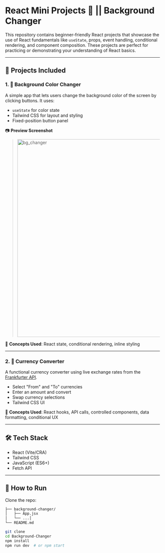 # React Mini Projects 🚀 || Background Changer

This repository contains beginner-friendly React projects that showcase the use of React fundamentals like `useState`, props, event handling, conditional rendering, and component composition. These projects are perfect for practicing or demonstrating your understanding of React basics.

---

## 📁 Projects Included

### 1. 🎨 Background Color Changer
A simple app that lets users change the background color of the screen by clicking buttons. It uses:
- `useState` for color state
- Tailwind CSS for layout and styling
- Fixed-position button panel

📷 **Preview Screenshot**
><img width="1359" height="642" alt="bg_changer" src="https://github.com/user-attachments/assets/a278d97a-7cef-4fb8-a46e-4a8a623952a4" />

> 

🧠 **Concepts Used**: React state, conditional rendering, inline styling

---

### 2. 💱 Currency Converter
A functional currency converter using live exchange rates from the [Frankfurter API](https://www.frankfurter.app/).
- Select "From" and "To" currencies
- Enter an amount and convert
- Swap currency selections
- Tailwind CSS UI

🧠 **Concepts Used**: React hooks, API calls, controlled components, data formatting, conditional UX

---

## 🛠️ Tech Stack

- React (Vite/CRA)
- Tailwind CSS
- JavaScript (ES6+)
- Fetch API

---

## 🚧 How to Run

Clone the repo:

```bash
├── background-changer/
│   ├── App.jsx
│   └── ...│
└── README.md

git clone 
cd Background-Changer
npm install
npm run dev  # or npm start
